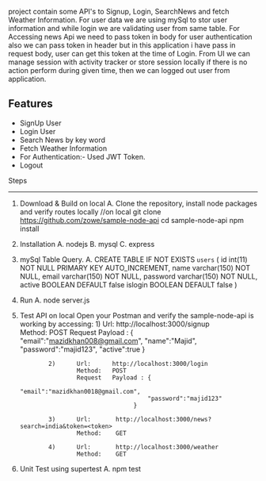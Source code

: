 project contain some API's to Signup, Login, SearchNews and fetch Weather Information.
For user data we are using mySql to stor user information and while login we are validating user from same table.
For Accessing news Api we need to pass token in body for user authentication also we can pass token in header but in this application i have pass in request body, user can get this token at the time of Login.
From UI we can manage session with activity tracker or store session locally if there is no action perform during given time, then we can logged out user from application.

Features
--------

- SignUp User
- Login User
- Search News by key word
- Fetch Weather Information
- For Authentication:- Used JWT Token.
- Logout


Steps
_________________________________________________________________________________________________

1. Download & Build on local
    A.  Clone the repository, install node packages and verify routes locally
            //on local
            git clone https://github.com/zowe/sample-node-api
            cd sample-node-api
            npm install


2.  Installation
    A. nodejs
    B. mysql
    C. express

3. mySql Table Query.
    A. CREATE TABLE IF NOT EXISTS `users` (
        id int(11) NOT NULL PRIMARY KEY AUTO_INCREMENT,
        name varchar(150) NOT NULL,
        email varchar(150) NOT NULL,
        password varchar(150) NOT NULL,
        active BOOLEAN DEFAULT false
        islogin BOOLEAN DEFAULT false
        ) 

4. Run
    A. node server.js

5.  Test API on local
            Open your Postman and verify the sample-node-api is working by accessing:
                1)      Url:      http://localhost:3000/signup   
                        Method:   POST
                        Request   Payload :  {
                                            "email":"mazidkhan008@gmail.com",
                                            "name":"Majid",
                                            "password":"majid123",
                                            "active":true
                                        }

                2)      Url:      http://localhost:3000/login  
                        Method:   POST
                        Request   Payload : {
                                            "email":"mazidkhan0018@gmail.com",
                                            "password":"majid123"
                                        }

                3)      Url:       http://localhost:3000/news?search=india&token=<token>
                        Method:    GET

                4)      Url:       http://localhost:3000/weather
                        Method:    GET

5. Unit Test using supertest
    A. npm test
